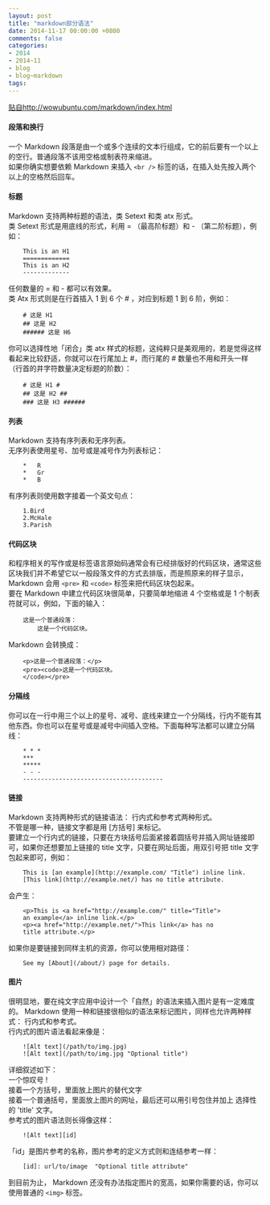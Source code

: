 ```yaml
---
layout: post
title: "markdown部分语法"
date: 2014-11-17 00:00:00 +0800
comments: false
categories:
- 2014
- 2014~11
- blog
- blog~markdown
tags:
---
```

[贴自http://wowubuntu.com/markdown/index.html](http://wowubuntu.com/markdown/index.html)
#### 段落和换行
一个 Markdown 段落是由一个或多个连续的文本行组成，它的前后要有一个以上的空行。普通段落不该用空格或制表符来缩进。  
如果你确实想要依赖 Markdown 来插入 `<br />` 标签的话，在插入处先按入两个以上的空格然后回车。  

#### 标题
Markdown 支持两种标题的语法，类 Setext 和类 atx 形式。  
类 Setext 形式是用底线的形式，利用 = （最高阶标题）和 - （第二阶标题），例如：
```
	This is an H1
	=============
	This is an H2
	-------------
```
任何数量的 = 和 - 都可以有效果。  
类 Atx 形式则是在行首插入 1 到 6 个 # ，对应到标题 1 到 6 阶，例如：
```
	# 这是 H1
	## 这是 H2
	###### 这是 H6
```
你可以选择性地「闭合」类 atx 样式的标题，这纯粹只是美观用的，若是觉得这样看起来比较舒适，你就可以在行尾加上 #，而行尾的 # 数量也不用和开头一样（行首的井字符数量决定标题的阶数）：
```
	# 这是 H1 #
	## 这是 H2 ##
	### 这是 H3 ######
```
<!--more-->
#### 列表
Markdown 支持有序列表和无序列表。  
无序列表使用星号、加号或是减号作为列表标记：
```
	*   R
	*   Gr
	*   B
```
有序列表则使用数字接着一个英文句点：
```
	1.Bird
	2.McHale
	3.Parish
```
#### 代码区块
和程序相关的写作或是标签语言原始码通常会有已经排版好的代码区块，通常这些区块我们并不希望它以一般段落文件的方式去排版，而是照原来的样子显示，Markdown 会用 `<pre>` 和 `<code>` 标签来把代码区块包起来。  
要在 Markdown 中建立代码区块很简单，只要简单地缩进 4 个空格或是 1 个制表符就可以，例如，下面的输入：
```
	这是一个普通段落：
		这是一个代码区块。
```
Markdown 会转换成：
```
	<p>这是一个普通段落：</p>
	<pre><code>这是一个代码区块。
	</code></pre>
```

#### 分隔线
你可以在一行中用三个以上的星号、减号、底线来建立一个分隔线，行内不能有其他东西。你也可以在星号或是减号中间插入空格。下面每种写法都可以建立分隔线：
```
	* * *
	***
	*****
	- - -
	---------------------------------------
```

#### 链接
Markdown 支持两种形式的链接语法： 行内式和参考式两种形式。  
不管是哪一种，链接文字都是用 [方括号] 来标记。  
要建立一个行内式的链接，只要在方块括号后面紧接着圆括号并插入网址链接即可，如果你还想要加上链接的 title 文字，只要在网址后面，用双引号把 title 文字包起来即可，例如：
```
	This is [an example](http://example.com/ "Title") inline link.
	[This link](http://example.net/) has no title attribute.
```
会产生：
```
	<p>This is <a href="http://example.com/" title="Title">
	an example</a> inline link.</p>
	<p><a href="http://example.net/">This link</a> has no
	title attribute.</p>
```
如果你是要链接到同样主机的资源，你可以使用相对路径：
```
	See my [About](/about/) page for details.
```

#### 图片
很明显地，要在纯文字应用中设计一个「自然」的语法来插入图片是有一定难度的。 
Markdown 使用一种和链接很相似的语法来标记图片，同样也允许两种样式： 行内式和参考式。  
行内式的图片语法看起来像是：
```
	![Alt text](/path/to/img.jpg)
	![Alt text](/path/to/img.jpg "Optional title")
```
详细叙述如下：  
   一个惊叹号 !  
   接着一个方括号，里面放上图片的替代文字  
   接着一个普通括号，里面放上图片的网址，最后还可以用引号包住并加上 选择性的 'title' 文字。  
参考式的图片语法则长得像这样：
```
	![Alt text][id]
```
「id」是图片参考的名称，图片参考的定义方式则和连结参考一样：  
```
	[id]: url/to/image  "Optional title attribute"
```
到目前为止， Markdown 还没有办法指定图片的宽高，如果你需要的话，你可以使用普通的 `<img>` 标签。


